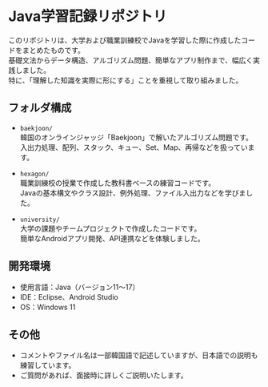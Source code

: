 # Java学習記録リポジトリ

このリポジトリは、大学および職業訓練校でJavaを学習した際に作成したコードをまとめたものです。  
基礎文法からデータ構造、アルゴリズム問題、簡単なアプリ制作まで、幅広く実践しました。  
特に、「理解した知識を実際に形にする」ことを重視して取り組みました。

## フォルダ構成

- `baekjoon/`  
  韓国のオンラインジャッジ「Baekjoon」で解いたアルゴリズム問題です。  
  入出力処理、配列、スタック、キュー、Set、Map、再帰などを扱っています。

- `hexagon/`  
  職業訓練校の授業で作成した教科書ベースの練習コードです。  
  Javaの基本構文やクラス設計、例外処理、ファイル入出力などを学びました。

- `university/`  
  大学の課題やチームプロジェクトで作成したコードです。  
  簡単なAndroidアプリ開発、API連携などを体験しました。

## 開発環境

- 使用言語：Java（バージョン11～17）
- IDE：Eclipse、Android Studio
- OS：Windows 11

## その他

- コメントやファイル名は一部韓国語で記述していますが、日本語での説明も練習しています。
- ご質問があれば、面接時に詳しくご説明いたします。
